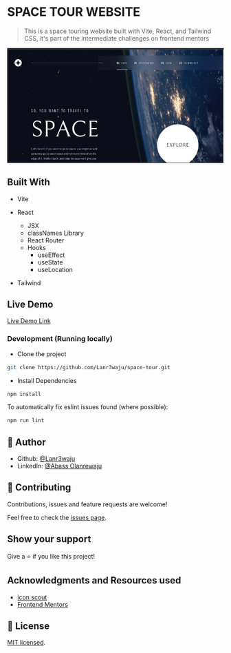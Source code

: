 # SPACE TOUR WEBSITE

> This is a space touring website built with Vite, React, and Tailwind CSS, it's part of the intermediate challenges on frontend mentors

![screenshot](./public/images/preview.png)

## Built With

- Vite

- React

  - JSX
  - classNames Library
  - React Router
  - Hooks
    - useEffect
    - useState
    - useLocation

- Tailwind

## Live Demo

[Live Demo Link](https://space-tourism-aaw.netlify.app/)

### Development (Running locally)

- Clone the project

```bash
git clone https://github.com/Lanr3waju/space-tour.git

```

- Install Dependencies

```bash
npm install
```

To automatically fix eslint issues found (where possible):

```bash
npm run lint
```

## 👤 Author

- Github: [@Lanr3waju](https://github.com/Lanr3waju>)
- LinkedIn: [@Abass Olanrewaju](https://www.linkedin.com/in/lanr3waju/)

## 🤝 Contributing

Contributions, issues and feature requests are welcome!

Feel free to check the [issues page](../../issues).

## Show your support

Give a ⭐️ if you like this project!

## Acknowledgments and Resources used

- [icon scout](https://iconscout.com/contributors/iqonic-design/)
- [Frontend Mentors](https://www.frontendmentor.io/challenges/space-tourism-multipage-website-gRWj1URZ3/hub)

## 📝 License

[MIT licensed](./LICENSE).

